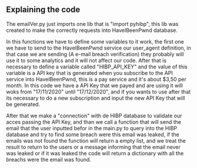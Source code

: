 ## Explaining the code

The emailVer.py just imports one lib that is "import pyhibp", this lib was created to make the correctly requests into HaveIBeenPwnd database.

In this functions we have to define some variables to it work, the first one we have to send to the HaveIBeenPwnd service our user_agent definition, in that case we are sending (A e-mail breach verification) they probably will use it to some analytics and it will not affect our code. After that is necessary to define a variable called "HIBP_API_KEY" and the value of this variable is a API key that is generated when you subscribe to the API service into HaveIBeenPwnd, this is a pay service and it's about $3,50 per month. In this code we have a API Key that we payed and are using it will woks from "17/11/2020" until "17/12/2020", and if you wants to use after that its necessary to do a new subscription and input the new API Key that will be generated.

After that we make a "connection" with de HIBP database to validate our acces passing the API Key, and than we call a function that will send the email that the user inputted befor in the main.py to query into the HIBP database and try to find some breach were this email was leaked, if the emails was not found the function will return a empty list, and we treat the result to return to the users or a message informing that the email never was leaked or if it was leaked the code will return a dictionary with all the breachs were the email was found.
